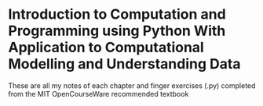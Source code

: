 # Introduction to Computation and Programming using Python With Application to Computational Modelling and Understanding Data
These are all my notes of each chapter and finger exercises (.py) completed from the MIT OpenCourseWare recommended textbook
